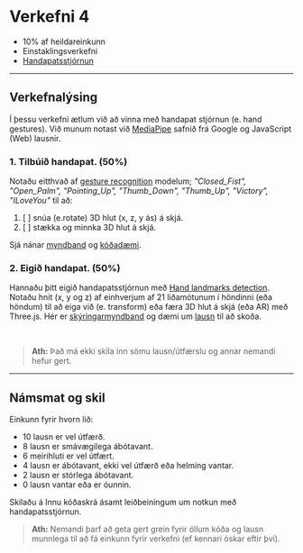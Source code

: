 # Verkefni 4 
- 10% af heildareinkunn
- Einstaklingsverkefni 
- [Handapatsstjórnun](https://github.com/GunnarThorunnarson/FORR3FV05EU/wiki/Handapatsstj%C3%B3rnun)

---

## Verkefnalýsing

Í þessu verkefni ætlum við að vinna með handapat stjórnun (e. hand gestures). Við munum notast við  [MediaPipe](https://developers.google.com/mediapipe/solutions/vision/gesture_recognizer#get_started) safnið frá Google og JavaScript (Web) lausnir.


### 1. Tilbúið handapat. (**50%**)
Notaðu eitthvað af [gesture recognition](https://developers.google.com/mediapipe/solutions/vision/gesture_recognizer) modelum; _"Closed_Fist", "Open_Palm", "Pointing_Up", "Thumb_Down", "Thumb_Up", "Victory", "ILoveYou"_ til að: 
   1. [ ] snúa (e.rotate) 3D hlut (x, z, y ás) á skjá.
   1. [ ] stækka og minnka 3D hlut á skjá.

Sjá nánar [myndband](https://www.youtube.com/watch?v=cJgDuywJv8Y) og [kóðadæmi](https://github.com/GunnarThorunnarson/FORR3FV05EU/blob/master/docs/handapat/hand_gesture_recognition.html).

### 2. Eigið handapat. (**50%**)
Hannaðu þitt eigið handapatsstjórnun með [Hand landmarks detection](https://developers.google.com/mediapipe/solutions/vision/hand_landmarker). Notaðu hnit (x, y og z) af einhverjum af 21 liðamótunum í höndinni (eða höndum) til að eiga við (e. transform) eða færa 3D hlut á skjá (eða AR) með Three.js. Hér er [skýringarmyndband](https://www.youtube.com/watch?v=hV5S4iQhNkI) og dæmi um [lausn](https://gunnarthorunnarson.github.io/FORR3FV05EU/h23/v4/Kristofer/Part2-Krist%C3%B3fer/index.html) til að skoða.

<!-- [Github](https://github.com/GunnarThorunnarson/FORR3FV05EU/tree/master/docs/h23/v4/Kristofer/Part2-Krist%C3%B3fer) -->

<br>

> **Ath:** Það má ekki skila inn sömu lausn/útfærslu og annar nemandi hefur gert.

---

## Námsmat og skil

Einkunn fyrir hvorn lið:  
- 10 lausn er vel útfærð.
-  8 lausn er smávægilega ábótavant.
-  6 meirihluti er vel útfært.
-  4 lausn er ábótavant, ekki vel útfærð eða helming vantar.
-  2 lausn er stórlega ábótavant.
-  0 lausn vantar eða er óunnin.

Skilaðu á Innu kóðaskrá ásamt leiðbeiningum um notkun með handapatsstjórnun.

> **Ath:** Nemandi þarf að geta gert grein fyrir öllum kóða og lausn munnlega til að fá einkunn fyrir verkefni (ef kennari óskar eftir því).

<!-- vefslóð á Github með vefrót (notaðu docs möppu sem rót) sem hýsir og sýnir 3D hlut og notkun þess með handapatsstjórnun.
